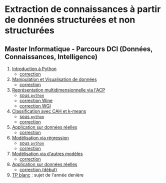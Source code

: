 # Extraction de connaissances à partir de données structurées et non structurées

## Master Informatique - Parcours DCI (Données, Connaissances, Intelligence)

1. [Introduction à Python](seance1-intro-python)
    - [correction](seance1-correction.html)
2. [Manipulation et Visualisation de données](seance2-stat-python)
    - [correction](seance2-correction.html)
3. [Représentation multidimensionnelle via l'ACP](seance3-acp.html)
    - [sous `python`](seance3-acp-python.html)
    - [correction Wine](seance3-correction-wine.html)
    - [correction WGI](seance3-correction-wgi.html)
4. [Classification avec CAH et k-means](seance4-classif.html)
    - [sous `python`](seance4-classif-python.html)
    - [correction](seance4-correction.html)
5. [Application sur données réelles](seance5-donnees-reelles.html)
    - [correction](seance5-correction.html)
6. [Modélisation via régression](seance6-reglog.html)
    - [sous `python`](seance6-reglog-python.html)
    - [correction](seance6-correction.html)
7. [Modélisation via d'autres modèles](seance7-autres-python.html)
    - [correction](seance7-correction.html)
8. [Application sur données réelles](seance8-supervise.html)
    - [correction (début)](seance8-correction.html)
9. [TP blanc](seance9-tp-blanc.html) : sujet de l'année denière

<!--

- [Sujet du TP](sujet-tp.html)

-->

<!--
Lien vers les plateformes de l'UFR Math-Info : 
- [JupyterHub](https://jupyter.ens.math-info.univ-paris5.fr/)
- [RStudio](https://rstudio.ens.math-info.univ-paris5.fr/)
-->

<!--
10 séances de 3 heures avec comme sujet : dataming/textmining
sous python ?

3. Analyse de données (ACP, AFC...)
4. Clustering
5. Scoring via régression logistique (?)
6. Arbres de décision
7. Règles d'association
8. Réseaux de neurones (MLP)
9. Evaluation
-->
